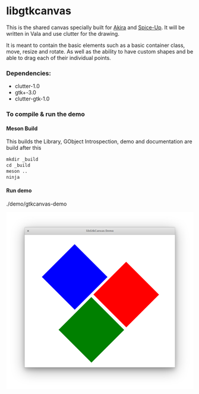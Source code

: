 # libgtkcanvas

This is the shared canvas specially built for [Akira](https://github.com/Alecaddd/Akira) and [Spice-Up](https://github.com/Philip-Scott/Spice-up). It will be written in Vala and use clutter for the drawing.

It is meant to contain the basic elements such as a basic container class, move, resize and rotate. As well as the ability to have custom shapes and be able to drag each of their individual points.

### Dependencies:

- clutter-1.0
- gtk+-3.0
- clutter-gtk-1.0

### To compile & run the demo

#### Meson Build

This builds the Library, GObject Introspection, demo and documentation are build after this

```
mkdir _build
cd _build
meson ..
ninja
```

#### Run demo

./demo/gtkcanvas-demo

<p align="center">
    <img src="demo/Screenshot.png" alt="Screenshot">
</p>
